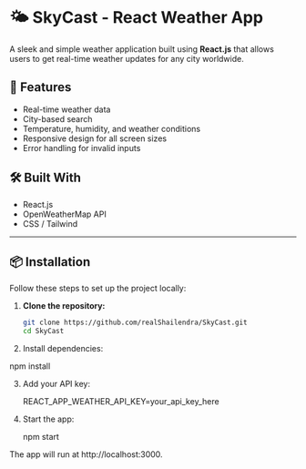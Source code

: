 # 🌤️ SkyCast - React Weather App

A sleek and simple weather application built using **React.js** that allows users to get real-time weather updates for any city worldwide.



## 🚀 Features

- Real-time weather data
- City-based search
- Temperature, humidity, and weather conditions
- Responsive design for all screen sizes
- Error handling for invalid inputs

## 🛠️ Built With

- React.js
- OpenWeatherMap API 
- CSS / Tailwind 

---

## 📦 Installation

Follow these steps to set up the project locally:

1. **Clone the repository:**

   ```bash
   git clone https://github.com/realShailendra/SkyCast.git
   cd SkyCast

2. Install dependencies:

  npm install

3. Add your API key:
    
   REACT_APP_WEATHER_API_KEY=your_api_key_here

4. Start the app:

   npm start

The app will run at http://localhost:3000.
